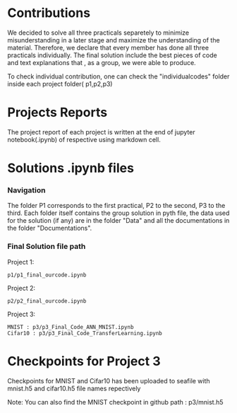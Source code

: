 
# Contributions

We decided to solve all three practicals separetely to minimize misunderstanding in a later stage and maximize the understanding of the material. Therefore, we declare that every member has done all three practicals individually. The final solution include the best pieces of code and text explanations that , as a group, we were able to produce.

To check individual contribution, one can check the "individualcodes" folder inside each project folder( p1,p2,p3)

# Projects Reports
The project report of each project is written at the end of jupyter notebook(.ipynb) of respective using markdown cell.

# Solutions .ipynb files

### Navigation
The folder P1 corresponds to the first practical, P2 to the second, P3 to the third.
Each folder itself contains the group solution in pyth file, the data used for the solution (if any) are in the folder "Data" and all the documentations in the folder "Documentations".

### Final Solution file path
Project 1:  
    
    p1/p1_final_ourcode.ipynb

Project 2:  
    
    p2/p2_final_ourcode.ipynb

Project 3: 

    MNIST : p3/p3_Final_Code_ANN_MNIST.ipynb
    Cifar10 : p3/p3_Final_Code_TransferLearning.ipynb

# Checkpoints for Project 3
Checkpoints for MNIST and Cifar10 has been uploaded to seafile with mnist.h5 and cifar10.h5 file names repectively

Note: You can also find the MNIST checkpoint in github path : p3/mnist.h5

